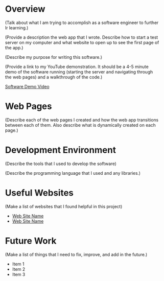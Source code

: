 # Overview

(Talk about what I am trying to accomplish as a software engineer to further Ir learning.)

(Provide a description the web app that I wrote. Describe how to start a test server on my computer and what website to open up to see the first page of the app.)

(Describe my purpose for writing this software.)

(Provide a link to my YouTube demonstration.  It should be a 4-5 minute demo of the software running (starting the server and navigating through the web pages) and a walkthrough of the code.)

[Software Demo Video](http://youtube.link.goes.here)

# Web Pages

(Describe each of the web pages I created and how the web app transitions between each of them.  Also describe what is dynamically created on each page.)

# Development Environment

(Describe the tools that I used to develop the software)

(Describe the programming language that I used and any libraries.)

# Useful Websites

(Make a list of websites that I found helpful in this project)
* [Web Site Name](http://url.link.goes.here)
* [Web Site Name](http://url.link.goes.here)

# Future Work

(Make a list of things that I need to fix, improve, and add in the future.)
* Item 1
* Item 2
* Item 3